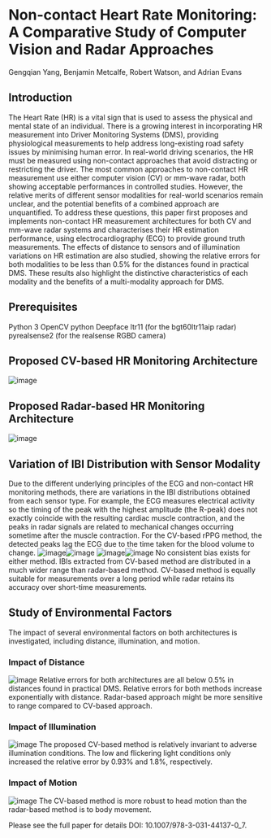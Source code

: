 # Non-contact Heart Rate Monitoring: A Comparative Study of Computer Vision and Radar Approaches
Gengqian Yang, Benjamin Metcalfe, Robert Watson, and Adrian Evans
## Introduction
The Heart Rate (HR) is a vital sign that is used to assess the physical and mental state of an individual. There is a growing interest in incorporating HR measurement into Driver Monitoring Systems (DMS), providing physiological measurements to help address long-existing road safety issues by minimising human error. In real-world driving scenarios, the HR must be measured using non-contact approaches that avoid distracting or restricting the driver. The most common approaches to non-contact HR measurement use either computer vision (CV) or mm-wave radar, both showing acceptable performances in controlled studies. However, the relative merits of different sensor modalities for real-world scenarios remain unclear, and the potential benefits of a combined approach are unquantified. To address these questions, this paper first proposes and implements non-contact HR measurement architectures for both CV and mm-wave radar systems and characterises their HR estimation performance, using electrocardiography (ECG) to provide ground truth measurements. The effects of distance to sensors and of illumination variations on HR estimation are also studied, showing the relative errors for both modalities to be less than 0.5% for the distances found in practical DMS. These results also highlight the distinctive characteristics of each modality and the benefits of a multi-modality approach for DMS.
## Prerequisites
Python 3
OpenCV python
Deepface
ltr11 (for the bgt60ltr11aip radar)
pyrealsense2 (for the realsense RGBD camera)
## Proposed CV-based HR Monitoring Architecture
![image](https://github.com/GengqianYang/Dataset/assets/62884839/41f4d109-e610-4efb-93f4-e29ff4812b41)
## Proposed Radar-based HR Monitoring Architecture
![image](https://github.com/GengqianYang/Dataset/assets/62884839/c3b88026-6853-404b-b28a-0b852a00e4f5)
## Variation of IBI Distribution with Sensor Modality
Due to the different underlying principles of the ECG and non-contact HR monitoring methods, there are variations in the IBI distributions obtained from each sensor type. For example, the ECG measures electrical activity so the timing of the peak with the highest amplitude (the R-peak) does not exactly coincide with the resulting cardiac muscle contraction, and the peaks in radar signals are related to mechanical changes occurring sometime after the muscle contraction. For the CV-based rPPG method, the detected peaks lag the ECG due to the time taken for the blood volume to change.
![image](https://github.com/GengqianYang/Dataset/assets/62884839/72141916-4e4a-4292-9b30-ffd0bda14746)![image](https://github.com/GengqianYang/Dataset/assets/62884839/0b73c386-4af0-4a55-ab77-7e0268de9270)
![image](https://github.com/GengqianYang/Dataset/assets/62884839/b1cefa52-2f71-4899-8df6-2952e2a6699e)![image](https://github.com/GengqianYang/Dataset/assets/62884839/0b205670-98ad-44c7-82bb-ec4e96a176d6)
No consistent bias exists for either method.
IBIs extracted from CV-based method are distributed in a much wider range than radar-based method.
CV-based method is equally suitable for measurements over a long period while radar retains its accuracy over short-time measurements.
## Study of Environmental Factors
The impact of several environmental factors on both architectures is investigated, including distance, illumination, and motion.
### Impact of Distance
![image](https://github.com/GengqianYang/Non-contact-Heart-Rate-Monitoring-A-Comparative-Study-of-Computer-Vision-and-Radar-Approaches/assets/62884839/1447e861-0bbd-45ba-bc03-72c88e84cbaf)
Relative errors for both architectures are all below 0.5% in distances found in practical DMS.
Relative errors for both methods increase exponentially with distance.
Radar-based approach might be more sensitive to range compared to CV-based approach. 
### Impact of Illumination
![image](https://github.com/GengqianYang/Non-contact-Heart-Rate-Monitoring-A-Comparative-Study-of-Computer-Vision-and-Radar-Approaches/assets/62884839/f109aa41-60d8-4324-aeab-d77b20ab6ea9)
The proposed CV-based method is relatively invariant to adverse illumination conditions.
The low and flickering light conditions only increased the relative error by 0.93% and 1.8%, respectively.
### Impact of Motion
![image](https://github.com/GengqianYang/Non-contact-Heart-Rate-Monitoring-A-Comparative-Study-of-Computer-Vision-and-Radar-Approaches/assets/62884839/829e6dcb-d492-4027-af5e-ed4838973dee)
The CV-based method is more robust to head motion than the radar-based method is to body movement.

Please see the full paper for details DOI: 10.1007/978-3-031-44137-0_7.
